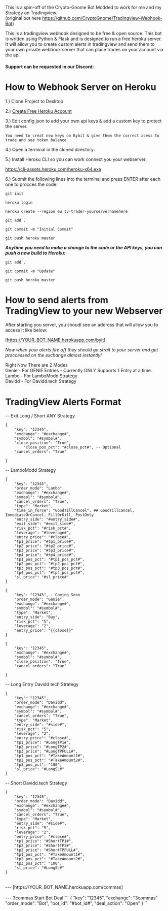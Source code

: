 
This is a spin-off of the Crypto-Gnome Bot Modded to work for me and my Strategy on Tradingview. <br >(original bot here https://github.com/CryptoGnome/Tradingview-Webhook-Bot)

This is a tradingview webhook  designed to be free & open source.  This bot is written using Python & Flask and is designed to run a free heroku server. It will allow you to create custom alerts in tradingview and send them to your own private webhook server that can place trades on your account via the api.

#### Support can be requested in our Discord:

# How to Webhook Server on Heroku

1.) Clone Project to Desktop

2.) [Create Free Heroku Account](https://www.heroku.com/)

3.) Edit config.json to add your own api keys & add a custom key to protect the server.

```You need to creat new keys on Bybit & give them the correct acess to trade and see token balance```
	
4.) Open a terminal in the cloned directory:

5.) Install Heroku CLI so you can work connect you your webserver.

https://cli-assets.heroku.com/heroku-x64.exe


6.) Submit the following lines into the terminal and press ENTER after each one to procces the code: 
 
 
``git init``

``heroku login``

``heroku create --region eu tv-trader-yourservernamehere``

``git add .``

``git commit -m "Initial Commit"``

``git push heroku master``


***Anytime you need to make a change to the code or the API keys, you can push a new build to Heroku:***

``git add .``

``git commit -m "Update"``

``git push heroku master``

# How to send alerts from TradingView to your new Webserver

After starting you server, you shoudl see an address that will allow you to access it like below:<br >

[https://YOUR_BOT_NAME.herokuapp.com/byit]

_Now when your alerts fire off they should go strait to your server and get proccessed on the exchange almost instantly!_

Right Now There are 2 Modes<br >
Genie - For GENIE Entries - Currently ONLY Supports 1 Entry at a time. <br >
Lambo - For LamboModd Strategy<br >
Davidd - For Davidd.tech Strategy

# TradingView Alerts Format 

-- Exit Long / Short ANY Strategy
```
{
	"key": "12345",
	"exchange": "#exchange#",
	"symbol": "#symbol#",
	"close_position": "True",
    	"close_pos_pct": "#close_pct#", -- Optional
	"cancel_orders": "True"

}
```
-- LamboModd Strategy
```
{
    "key": "12345",
    "order_mode": "Lambo",
    "exchange": "#exchange#",
    "symbol": "#symbol#",
    "cancel_orders": "True",
    "type": "Market",
    "time_in_force": "GoodTillCancel", ## GoodTillCancel, ImmediateOrCancel, FillOrKill, PostOnly
    "entry_side": "#entry_side#",
    "exit_side": "#exit_side#",
    "risk_pct": "#risk_pct#",
    "leverage": "#leverage#",
    "entry_price": "#close#", 
    "tp1_price": "#tp1_price#",
    "tp2_price": "#tp2_price#",
    "tp3_price": "#tp3_price#",
    "tp4_price": "#tp4_price#",
    "tp1_pos_pct": "#tp1_pos_pct#",
    "tp2_pos_pct": "#tp2_pos_pct#",
    "tp3_pos_pct": "#tp3_pos_pct#",
    "tp4_pos_pct": "#tp4_pos_pct#",
    "sl_price": "#sl_price#"
} 
```
```
{
    "key": "12345", - Coming Soon
    "order_mode": "Genie",
    "exchange": "#exchange#",
    "symbol": "#symbol#",
    "type": "Market",
    "entry_side": "Buy",
    "risk_pct": "5",
    "leverage": "2",
    "entry_price": "{{close}}"
}
```
```
{
	"key": "12345",
	"exchange": "#exchange#",
	"symbol": "#symbol#",
	"close_position": "True",
	"cancel_orders": "True"

}
```
-- Long Entry Davidd.tech Strategy
```
{
    "key": "12345",
    "order_mode": "Davidd",
    "exchange": "#exchange#",
    "symbol": "#symbol#",
    "cancel_orders": "True",
    "type": "Market",
    "entry_side": "#side#",
    "risk_pct": "5",
    "leverage": "2",
    "entry_price": "#close#", 
    "tp1_price": "#LongTP1#",
    "tp2_price": "#LongTP2#",
    "tp3_price": "#LongTPFULL#",
    "tp1_pos_pct": "#TakeAmount1#",
    "tp2_pos_pct": "#TakeAmount2#",
    "tp3_pos_pct": "100",
    "sl_price": "#LongSL#"
}
```
-- Short Davidd.tech Strategy
```
{
    "key": "12345",
    "order_mode": "Davidd",
    "exchange": "#exchange#",
    "symbol": "#symbol#",
    "cancel_orders": "True",
    "type": "Market",
    "entry_side": "#side#",
    "risk_pct": "5",
    "leverage": "2",
    "entry_price": "#close#", 
    "tp1_price": "#ShortTP1#",
    "tp2_price": "#ShortTP2#",
    "tp3_price": "#ShortTPFULL#",
    "tp1_pos_pct": "#TakeAmount1#",
    "tp2_pos_pct": "#TakeAmount2#",
    "tp3_pos_pct": "100",
    "sl_price": "#LongSL#"
}
```
<br >
--- [https://YOUR_BOT_NAME.herokuapp.com/commas] <br >
<br >
--- 3commas Start Bot Deal
```
{
	"key": "12345",
	"exchange": "3commas"
	"order_mode": "Bot",
	"bot_id": "#bot_id#", 
	"deal_action": "Open"	
}
```

